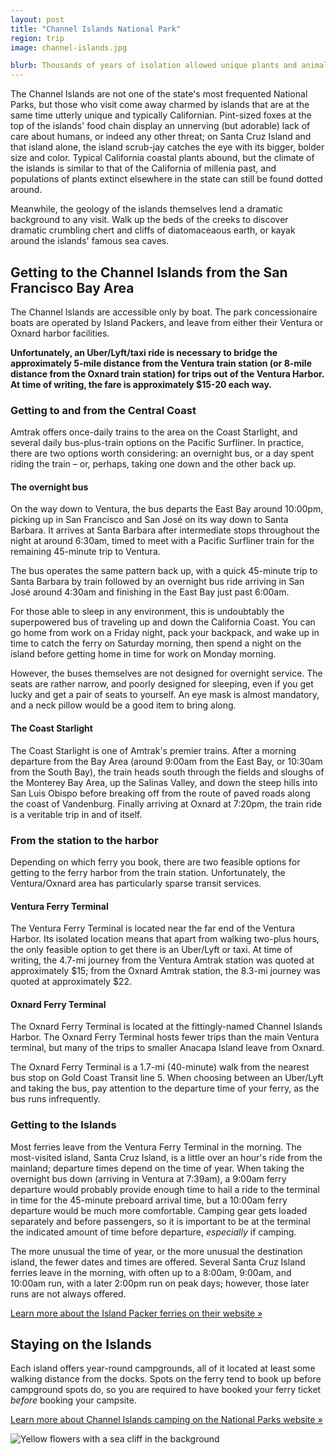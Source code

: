 ```yaml
---
layout: post
title: "Channel Islands National Park"
region: trip
image: channel-islands.jpg

blurb: Thousands of years of isolation allowed unique plants and animals to evolve on these windswept Southern Californian islands, perfect for exploring over a weekend on foot or by kayak.
---
```


The Channel Islands are not one of the state's most frequented National Parks, but those who visit come away charmed by islands that are at the same time utterly unique and typically Californian. Pint-sized foxes at the top of the islands' food chain display an unnerving (but adorable) lack of care about humans, or indeed any other threat; on Santa Cruz Island and that island alone, the island scrub-jay catches the eye with its bigger, bolder size and color. Typical California coastal plants abound, but the climate of the islands is similar to that of the California of millenia past, and populations of plants extinct elsewhere in the state can still be found dotted around.

Meanwhile, the geology of the islands themselves lend a dramatic background to any visit. Walk up the beds of the creeks to discover dramatic crumbling chert and cliffs of diatomaceaous earth, or kayak around the islands' famous sea caves.

## Getting to the Channel Islands from the San Francisco Bay Area

The Channel Islands are accessible only by boat. The park concessionaire boats are operated by Island Packers, and leave from either their Ventura or Oxnard harbor facilities.

**Unfortunately, an Uber/Lyft/taxi ride is necessary to bridge the approximately 5-mile distance from the Ventura train station (or 8-mile distance from the Oxnard train station) for trips out of the Ventura Harbor. At time of writing, the fare is approximately $15-20 each way.** 

### Getting to and from the Central Coast

Amtrak offers once-daily trains to the area on the Coast Starlight, and several daily bus-plus-train options on the Pacific Surfliner. In practice, there are two options worth considering: an overnight bus, or a day spent riding the train – or, perhaps, taking one down and the other back up.

#### The overnight bus

On the way down to Ventura, the bus departs the East Bay around 10:00pm, picking up in San Francisco and San José on its way down to Santa Barbara. It arrives at Santa Barbara after intermediate stops throughout the night at around 6:30am, timed to meet with a Pacific Surfliner train for the remaining 45-minute trip to Ventura.

The bus operates the same pattern back up, with a quick 45-minute trip to Santa Barbara by train followed by an overnight bus ride arriving in San José around 4:30am and finishing in the East Bay just past 6:00am.

For those able to sleep in any environment, this is undoubtably the superpowered bus of traveling up and down the California Coast. You can go home from work on a Friday night, pack your backpack, and wake up in time to catch the ferry on Saturday morning, then spend a night on the island before getting home in time for work on Monday morning.

However, the buses themselves are not designed for overnight service. The seats are rather narrow, and poorly designed for sleeping, even if you get lucky and get a pair of seats to yourself. An eye mask is almost mandatory, and a neck pillow would be a good item to bring along.

#### The Coast Starlight

The Coast Starlight is one of Amtrak's premier trains. After a morning departure from the Bay Area (around 9:00am from the East Bay, or 10:30am from the South Bay), the train heads south through the fields and sloughs of the Monterey Bay Area, up the Salinas Valley, and down the steep hills into San Luis Obispo before breaking off from the route of paved roads along the coast of Vandenburg. Finally arriving at Oxnard at 7:20pm, the train ride is a veritable trip in and of itself. 

### From the station to the harbor

Depending on which ferry you book, there are two feasible options for getting to the ferry harbor from the train station. Unfortunately, the Ventura/Oxnard area has particularly sparse transit services.

#### Ventura Ferry Terminal

The Ventura Ferry Terminal is located near the far end of the Ventura Harbor. Its isolated location means that apart from walking two-plus hours, the only feasible option to get there is an Uber/Lyft or taxi. At time of writing, the 4.7-mi journey from the Ventura Amtrak station was quoted at approximately $15; from the Oxnard Amtrak station, the 8.3-mi journey was quoted at approximately $22.

#### Oxnard Ferry Terminal

The Oxnard Ferry Terminal is located at the fittingly-named Channel Islands Harbor. The Oxnard Ferry Terminal hosts fewer trips than the main Ventura terminal, but many of the trips to smaller Anacapa Island leave from Oxnard.

The Oxnard Ferry Terminal is a 1.7-mi (40-minute) walk from the nearest bus stop on Gold Coast Transit line 5. When choosing between an Uber/Lyft and taking the bus, pay attention to the departure time of your ferry, as the bus runs infrequently.

### Getting to the Islands

Most ferries leave from the Ventura Ferry Terminal in the morning. The most-visited island, Santa Cruz Island, is a little over an hour's ride from the mainland; departure times depend on the time of year. When taking the overnight bus down (arriving in Ventura at 7:39am), a 9:00am ferry departure would probably provide enough time to hail a ride to the terminal in time for the 45-minute preboard arrival time, but a 10:00am ferry departure would be much more comfortable. Camping gear gets loaded separately and before passengers, so it is important to be at the terminal the indicated amount of time before departure, *especially* if camping.

The more unusual the time of year, or the more unusual the destination island, the fewer dates and times are offered. Several Santa Cruz Island ferries leave in the morning, with often up to a 8:00am, 9:00am, and 10:00am run, with a later 2:00pm run on peak days; however, those later runs are not always offered.

[Learn more about the Island Packer ferries on their website »](https://islandpackers.com/)

## Staying on the Islands

Each island offers year-round campgrounds, all of it located at least some walking distance from the docks. Spots on the ferry tend to book up before campground spots do, so you are required to have booked your ferry ticket *before* booking your campsite.

[Learn more about Channel Islands camping on the National Parks website »](https://www.nps.gov/chis/planyourvisit/camping.htm)

<img class="infobox region-image" alt="Yellow flowers with a sea cliff in the background" src="/assets/channel-islands.jpg">